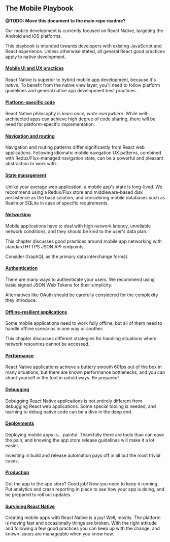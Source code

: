 ## The Mobile Playbook

**@TODO: Move this document to the main repo readme?**

Our mobile development is currently focused on React Native, targeting the Android and iOS platforms.

This playbook is intended towards developers with existing JavaScript and React experience. Unless otherwise stated, all general React good practices apply to native development.

#### [Mobile UI and UX practices](mobile-ui-ux.md)

React Native is superior to hybrid mobile app development, because it's *native*. To benefit from the native view layer, you'll need to follow platform guidelines and general native app development best practices.

#### [Platform-specific code](platform-specific-code.md)

React Native philosophy is *learn once, write everywhere*. While well-architected apps can achieve high degree of code sharing, there will be need for platform-specific implementation.

#### [Navigation and routing](platform-specific-code.md)

Navigation and routing patterns differ significantly from React web applications. Following idiomatic mobile navigation UX patterns, combined with Redux/Flux-managed navigation state, can be a powerful and pleasant abstraction to work with.

#### [State management](state-management.md)

Unlike your average web application, a mobile app's state is long-lived. We recommend using a Redux/Flux store and middleware-based disk persistence as the base solution, and considering mobile databases such as Realm or SQLite in case of specific requirements.

#### [Networking](networking.md)

Mobile applications have to deal with high network latency, unreliable network conditions, and they should be kind to the user's data plan.

This chapter discusses good practices around mobile app networking with standard HTTPS JSON API endpoints.

Consider GraphQL as the primary data interchange format.

#### [Authentication](authentication.md)

There are many ways to authenticate your users. We recommend using basic signed JSON Web Tokens for their simplicity.

Alternatives like OAuth should be carefully considered for the complexity they introduce.

#### [Offline-resilient applications](offline-resilient-applications.md)

Some mobile applications need to work fully offline, but all of them need to handle offline scenarios in one way or another.

This chapter discusses different strategies for handling situations where network resources cannot be accessed.

#### [Performance](performance.md)

React Native applications achieve a buttery smooth 60fps out of the box in many situations, but there are known performance bottlenecks, and you can shoot yourself in the foot in untold ways. Be prepared!

#### [Debugging](debugging.md)

Debugging React Native applications is not entirely different from debugging React web applications. Some special tooling is needed, and learning to debug native code can be a dive in the deep end.

#### [Deployments](deployments.md)

Deploying mobile apps is... painful. Thankfully there are tools than can ease the pain, and knowing the app store release guidelines will make it a lot easier.

Investing in build and release automation pays off in all but the most trivial cases.

#### [Production](production.md)

Got the app to the app store? Good job! Now you need to keep it running. Put analytics and crash reporting in place to see how your app is doing, and be prepared to roll out updates.

#### [Surviving React Native](surviving-react-native.md)

Creating mobile apps with React Native is a joy! Well, mostly. The platform is moving fast and occasionally things are broken. With the right attitude and following a few good practices you can keep up with the change, and known issues are manageable when you know how.
